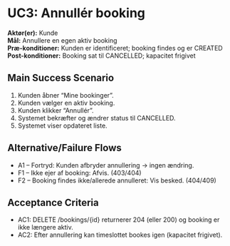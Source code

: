 # UC3: Annullér booking
**Aktør(er):** Kunde  
**Mål:** Annullere en egen aktiv booking  
**Præ-konditioner:** Kunden er identificeret; booking findes og er CREATED  
**Post-konditioner:** Booking sat til CANCELLED; kapacitet frigivet

## Main Success Scenario
1) Kunden åbner “Mine bookinger”.
2) Kunden vælger en aktiv booking.
3) Kunden klikker “Annullér”.
4) Systemet bekræfter og ændrer status til CANCELLED.
5) Systemet viser opdateret liste.

## Alternative/Failure Flows
- A1 – Fortryd: Kunden afbryder annullering → ingen ændring.
- F1 – Ikke ejer af booking: Afvis. (403/404)
- F2 – Booking findes ikke/allerede annulleret: Vis besked. (404/409)

## Acceptance Criteria
- AC1: DELETE /bookings/{id} returnerer 204 (eller 200) og booking er ikke længere aktiv.
- AC2: Efter annullering kan timeslottet bookes igen (kapacitet frigivet).
